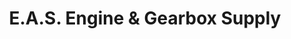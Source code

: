 ---
title: "E.A.S. Engine & Gearbox Supply"
url: /pretoria/e-a-s-engine-and-gearbox-supply/
shop: car parts
---